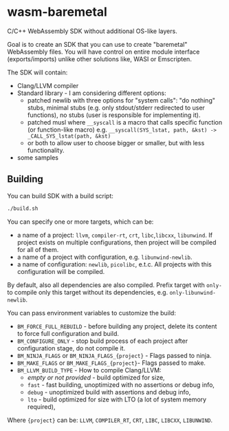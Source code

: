 # wasm-baremetal

C/C++ WebAssembly SDK without additional OS-like layers.

Goal is to create an SDK that you can use to create "baremetal" WebAssembly files.
You will have control on entire module interface (exports/imports) unlike other solutions like, WASI or Emscripten.

The SDK will contain:
 * Clang/LLVM compiler
 * Standard library - I am considering different options:
   * patched newlib with three options for "system calls": "do nothing" stubs, minimal stubs (e.g. only stdout/stderr redirected to user functions), no stubs (user is responsible for implementing it).
   * patched musl where `__syscall` is a macro that calls specific function (or function-like macro) e.g. `__syscall(SYS_lstat, path, &kst) -> _CALL_SYS_lstat(path, &kst)`
   * or both to allow user to choose bigger or smaller, but with less functionality.
 * some samples

## Building

You can build SDK with a build script:
```bash
./build.sh
```

You can specify one or more targets, which can be:
* a name of a project: `llvm`, `compiler-rt`, `crt`, `libc`,`libcxx`, `libunwind`. If project exists on multiple configurations, then project will be compiled for all of them.
* a name of a project with configuration, e.g. `libunwind-newlib`.
* a name of configuration: `newlib`, `picolibc`, e.t.c. All projects with this configuration will be compiled.

By default, also all dependencies are also compiled. Prefix target with `only-` to compile only this target without its dependencies, e.g. `only-libunwind-newlib`.

You can pass environment variables to customize the build:
* `BM_FORCE_FULL_REBUILD` - before building any project, delete its content to force full configuration and build.
* `BM_CONFIGURE_ONLY` - stop build process of each project after configuration stage, do not compile it.
* `BM_NINJA_FLAGS` or `BM_NINJA_FLAGS_{project}` - Flags passed to ninja.
* `BM_MAKE_FLAGS` or `BM_MAKE_FLAGS_{project}`- Flags passed to make.
* `BM_LLVM_BUILD_TYPE` - How to compile Clang/LLVM:
  * *empty or not provided* - build optimized for size,
  * `fast` - fast building, unoptimized with no assertions or debug info,
  * `debug` - unoptimized build with assertions and debug info,
  * `lto` - build optimized for size with LTO (a lot of system memory required),

Where `{project}` can be: `LLVM`, `COMPILER_RT`, `CRT`, `LIBC`, `LIBCXX`, `LIBUNWIND`.